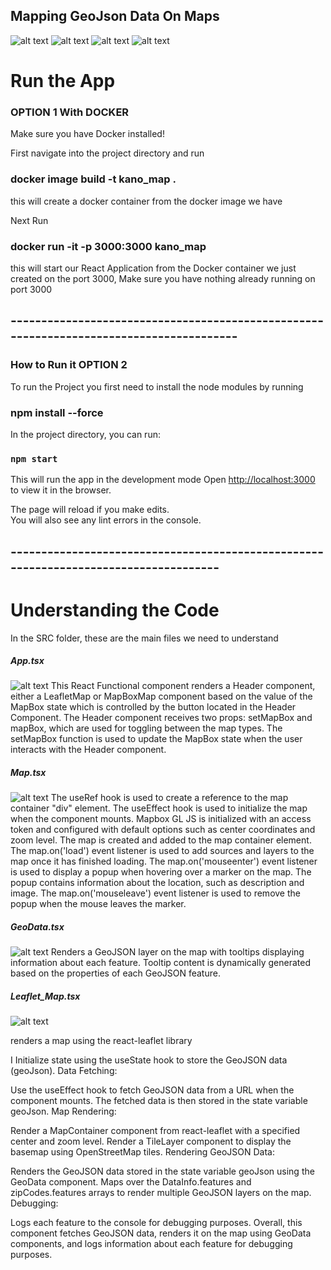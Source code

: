 ## Mapping GeoJson Data On Maps
![alt text](image.png)
![alt text](/images/image-7.png)
![alt text](/images/image-1.png)
![alt text](/images/image-2.png)


# Run the App

### OPTION 1 With DOCKER
Make sure you have Docker installed!

First navigate into the project directory and run
### docker image build -t kano_map .
this will create a docker container from the docker image we have

Next Run
### docker run -it -p 3000:3000 kano_map
this will start our React Application from the Docker container we just created on the port 3000, 
Make sure you have nothing already running on port 3000

## ----------------------------------------------------------------------------------------

### How to Run it OPTION 2
To run the Project you first need to install the node modules by running 
### npm install --force


In the project directory, you can run:
### `npm start`

This will run the app in the development mode
Open [http://localhost:3000](http://localhost:3000) to view it in the browser.

The page will reload if you make edits.\
You will also see any lint errors in the console.



## -------------------------------------------------------------------------------------

# Understanding the Code

In the SRC folder, these are the main files we need to understand 

##### App.tsx
![alt text](/images/image-3.png)
This React Functional component renders a Header component, either a LeafletMap or MapBoxMap component based on the value of the MapBox state which is controlled by the button located in the Header Component.
The Header component receives two props: setMapBox and mapBox, which are used for toggling between the map types.
The setMapBox function is used to update the MapBox state when the user interacts with the Header component.

##### Map.tsx
![alt text](/images/image-4.png)
The useRef hook is used to create a reference to the map container "div" element.
The useEffect hook is used to initialize the map when the component mounts.
Mapbox GL JS is initialized with an access token and configured with default options such as center coordinates and zoom level.
The map is created and added to the map container element.
The map.on('load') event listener is used to add sources and layers to the map once it has finished loading.
The map.on('mouseenter') event listener is used to display a popup when hovering over a marker on the map. The popup contains information about the location, such as description and image.
The map.on('mouseleave') event listener is used to remove the popup when the mouse leaves the marker.

##### GeoData.tsx
![alt text](/images/image-5.png)
Renders a GeoJSON layer on the map with tooltips displaying information about each feature.
Tooltip content is dynamically generated based on the properties of each GeoJSON feature.


##### Leaflet_Map.tsx
![alt text](/images/image-6.png)

renders a map using the react-leaflet library

I Initialize state using the useState hook to store the GeoJSON data (geoJson).
Data Fetching:

Use the useEffect hook to fetch GeoJSON data from a URL when the component mounts. The fetched data is then stored in the state variable geoJson.
Map Rendering:

Render a MapContainer component from react-leaflet with a specified center and zoom level.
Render a TileLayer component to display the basemap using OpenStreetMap tiles.
Rendering GeoJSON Data:

Renders the GeoJSON data stored in the state variable geoJson using the GeoData component.
Maps over the DataInfo.features and zipCodes.features arrays to render multiple GeoJSON layers on the map.
Debugging:

Logs each feature to the console for debugging purposes.
Overall, this component fetches GeoJSON data, renders it on the map using GeoData components, and logs information about each feature for debugging purposes.
